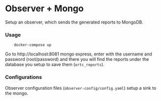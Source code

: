 
Observer + Mongo
===

Setup an observer, which sends the generated reports to MongoDB.

### Usage

```shell
    docker-compose up 
```

Go to http://localhost:8081 mongo express, enter with the username and password (root/password) and there you will find the reports under the database you setup to save them (`ortc_reports`).

### Configurations

Observer configuration files (`observer-config/config.yaml`) setup a sink to the mongo.

